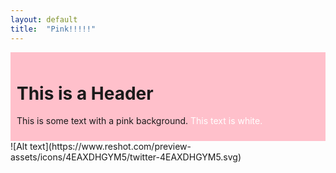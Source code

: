 ```yaml
---
layout: default
title:  "Pink!!!!!"
---
```


<div style="background-color: pink; padding: 10px;">
  <h1>This is a Header</h1>
  <p>This is some text with a pink background.
<span style="color: white;">This text is white.</span>
</p>
</div>
![Alt text](https://www.reshot.com/preview-assets/icons/4EAXDHGYM5/twitter-4EAXDHGYM5.svg)